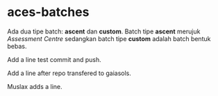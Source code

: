 # aces-batches

Ada dua tipe batch: **ascent** dan **custom**. Batch tipe **ascent** merujuk *Assessment Centre* sedangkan batch tipe **custom** adalah batch bentuk bebas.

Add a line test commit and push.

Add a line after repo transfered to gaiasols.

Muslax adds a line.
